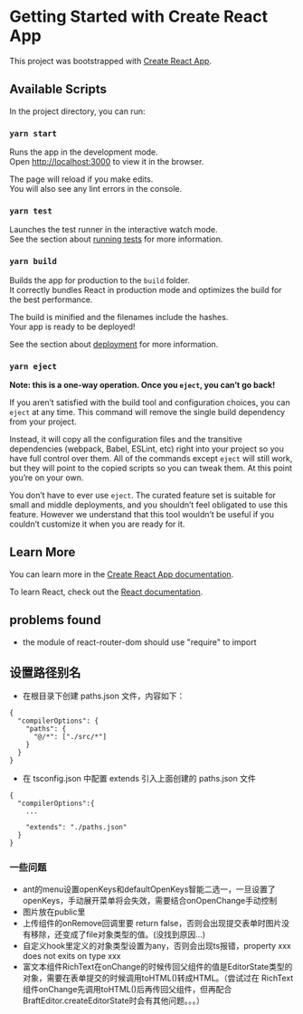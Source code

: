 # Getting Started with Create React App

This project was bootstrapped with [Create React App](https://github.com/facebook/create-react-app).

## Available Scripts

In the project directory, you can run:

### `yarn start`

Runs the app in the development mode.\
Open [http://localhost:3000](http://localhost:3000) to view it in the browser.

The page will reload if you make edits.\
You will also see any lint errors in the console.

### `yarn test`

Launches the test runner in the interactive watch mode.\
See the section about [running tests](https://facebook.github.io/create-react-app/docs/running-tests) for more information.

### `yarn build`

Builds the app for production to the `build` folder.\
It correctly bundles React in production mode and optimizes the build for the best performance.

The build is minified and the filenames include the hashes.\
Your app is ready to be deployed!

See the section about [deployment](https://facebook.github.io/create-react-app/docs/deployment) for more information.

### `yarn eject`

**Note: this is a one-way operation. Once you `eject`, you can’t go back!**

If you aren’t satisfied with the build tool and configuration choices, you can `eject` at any time. This command will remove the single build dependency from your project.

Instead, it will copy all the configuration files and the transitive dependencies (webpack, Babel, ESLint, etc) right into your project so you have full control over them. All of the commands except `eject` will still work, but they will point to the copied scripts so you can tweak them. At this point you’re on your own.

You don’t have to ever use `eject`. The curated feature set is suitable for small and middle deployments, and you shouldn’t feel obligated to use this feature. However we understand that this tool wouldn’t be useful if you couldn’t customize it when you are ready for it.

## Learn More

You can learn more in the [Create React App documentation](https://facebook.github.io/create-react-app/docs/getting-started).

To learn React, check out the [React documentation](https://reactjs.org/).

## problems found

- the module of react-router-dom should use "require" to import

## 设置路径别名

- 在根目录下创建 paths.json 文件，内容如下：

```
{
  "compilerOptions": {
    "paths": {
      "@/*": ["./src/*"]
    }
  }
}
```

- 在 tsconfig.json 中配置 extends 引入上面创建的 paths.json 文件

```
{
  "compilerOptions":{
    ...

    "extends": "./paths.json"
  }
}
```
### 一些问题
 - ant的menu设置openKeys和defaultOpenKeys智能二选一，一旦设置了openKeys，手动展开菜单将会失效，需要结合onOpenChange手动控制
 - 图片放在public里
 - 上传组件的onRemove回调里要 return false，否则会出现提交表单时图片没有移除，还变成了file对象类型的值。(没找到原因...)
 - 自定义hook里定义的对象类型设置为any，否则会出现ts报错，property xxx does not exits on type xxx
 - 富文本组件RichText在onChange的时候传回父组件的值是EditorState类型的对象，需要在表单提交的时候调用toHTML()转成HTML。（尝试过在   RichText组件onChange先调用toHTML()后再传回父组件，但再配合BraftEditor.createEditorState时会有其他问题。。。）